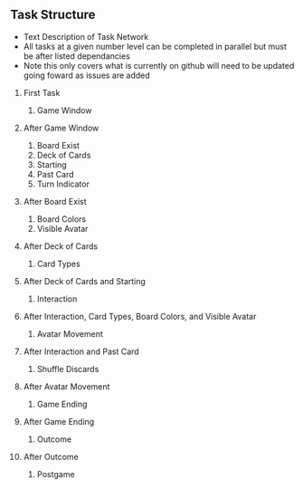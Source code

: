 ## Task Structure
* Text Description of Task Network
* All tasks at a given number level can be completed in parallel but must be after listed dependancies
* Note this only covers what is currently on github will need to be updated going foward as issues are added

1. First Task
    1. Game Window

1. After Game Window
    1. Board Exist
    1. Deck of Cards
    1. Starting
    1. Past Card
    1. Turn Indicator
  
1. After Board Exist  
    1. Board Colors
    1. Visible Avatar
  
1. After Deck of Cards
    1. Card Types
    
1. After Deck of Cards and Starting
    1. Interaction

1. After Interaction, Card Types, Board Colors, and Visible Avatar
    1. Avatar Movement
    
1. After Interaction and Past Card
    1. Shuffle Discards
    
1. After Avatar Movement
    1. Game Ending
    
1. After Game Ending
    1. Outcome
    
1. After Outcome
    1. Postgame